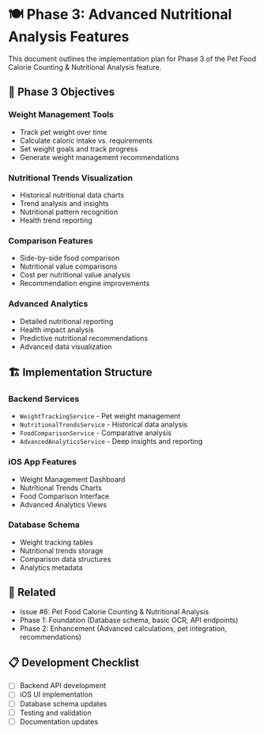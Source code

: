 # 🍽️ Phase 3: Advanced Nutritional Analysis Features

This document outlines the implementation plan for Phase 3 of the Pet Food Calorie Counting & Nutritional Analysis feature.

## 🎯 Phase 3 Objectives

### Weight Management Tools
- Track pet weight over time
- Calculate caloric intake vs. requirements
- Set weight goals and track progress
- Generate weight management recommendations

### Nutritional Trends Visualization
- Historical nutritional data charts
- Trend analysis and insights
- Nutritional pattern recognition
- Health trend reporting

### Comparison Features
- Side-by-side food comparison
- Nutritional value comparisons
- Cost per nutritional value analysis
- Recommendation engine improvements

### Advanced Analytics
- Detailed nutritional reporting
- Health impact analysis
- Predictive nutritional recommendations
- Advanced data visualization

## 🏗️ Implementation Structure

### Backend Services
- `WeightTrackingService` - Pet weight management
- `NutritionalTrendsService` - Historical data analysis
- `FoodComparisonService` - Comparative analysis
- `AdvancedAnalyticsService` - Deep insights and reporting

### iOS App Features
- Weight Management Dashboard
- Nutritional Trends Charts
- Food Comparison Interface
- Advanced Analytics Views

### Database Schema
- Weight tracking tables
- Nutritional trends storage
- Comparison data structures
- Analytics metadata

## 🔗 Related
- Issue #6: Pet Food Calorie Counting & Nutritional Analysis
- Phase 1: Foundation (Database schema, basic OCR, API endpoints)
- Phase 2: Enhancement (Advanced calculations, pet integration, recommendations)

## 📋 Development Checklist
- [ ] Backend API development
- [ ] iOS UI implementation
- [ ] Database schema updates
- [ ] Testing and validation
- [ ] Documentation updates
